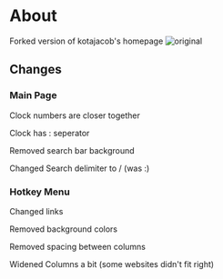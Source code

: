 # About
Forked version of kotajacob's homepage
![original](https://github.com/kotajacob/homepage)
## Changes
### Main Page
Clock numbers are closer together

Clock has : seperator

Removed search bar background

Changed Search delimiter to / (was :)

### Hotkey Menu
Changed links

Removed background colors

Removed spacing between columns

Widened Columns a bit (some websites didn't fit right)


